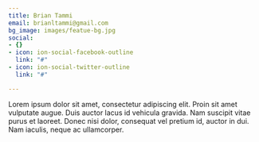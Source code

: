 ```yaml
---
title: Brian Tammi
email: brianltammi@gmail.com
bg_image: images/featue-bg.jpg
social:
- {}
- icon: ion-social-facebook-outline
  link: "#"
- icon: ion-social-twitter-outline
  link: "#"

---
```

Lorem ipsum dolor sit amet, consectetur adipiscing elit. Proin sit amet vulputate augue. Duis auctor lacus id vehicula gravida. Nam suscipit vitae purus et laoreet.
Donec nisi dolor, consequat vel pretium id, auctor in dui. Nam iaculis, neque ac ullamcorper.